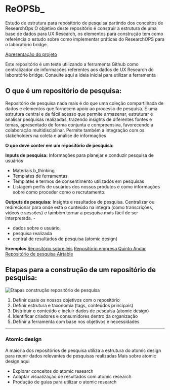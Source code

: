 # ReOPSb_
Estudo de estrutura para repositório de pesquisa partindo dos conceitos de ResearchOps
O objetivo deste repositório é construir a estrutura de uma base de dados para UX Research, os elementos para construção tem como referência o estudo sobre como implementar práticas do ResearchOPS para o laboratório bridge. 

[Apresentação do projeto](https://docs.google.com/presentation/d/10gCSyKyuyI7edW_lK7W_PFTPA9jDnYmLELnYqLbvqB0/edit#slide=id.g103d0cf6c02_0_15)

Este repositório é um teste utilizando a ferramenta Github como centralizador de informações referentes aos dados de UX Research do laboratório bridge. 
Consulte aqui a ideia inicial para utilizar a ferramenta

## O que é um repositório de pesquisa: 
Repositório de pesquisa nada mais é do que uma coleção compartilhada de dados e elementos que fornecem apoio ao processo de pesquisa.
É uma estrutura central e de fácil acesso que permite armazenar, estruturar e analisar pesquisas realizadas, trazendo insights de diferentes fontes e temas, apresentado de forma conjunta e compreensiva, favorecendo a colaboração multidisciplinar.
Permite também a integração com os stakeholders na coleta e análise de informações

**O que deve conter em um repositório de pesquisa:** 

**Inputs de pesquisa:** Informações para planejar e conduzir pesquisa de usuários
- Materiais b_thinking
- Templates de ferramentas
- Templates e termos de consentimento utilizados em pesquisas
- Listagem perfis de usuários dos nossos produtos e como informações sobre como proceder como o recrutamento.
  
**Outputs de pesquisa:** Insights e resultados de pesquisa. Centralizar ou redirecionar para onde está o conteúdo na integra (como transcrições, vídeos e sessões) e também tornar a pesquisa mais fácil de ser interpretada. - 
- dados sobre o usuário,
- pesquisa realizada 
- central de resultados de pesquisa (atomic design)

**Exemplos**
[Repositório sobre leis](https://www.airtable.com/universe/expkOThCXmeshG1RR/global-pii-laws-database-from-the-international-compilation-of-human-research-standards-2019-edition )
[Repositório empresa Quinto Andar](https://medium.com/quintoandar-design/nuggets-como-democratizar-pesquisas-de-design-9b1a717879f0 )
[Repositório de pesquisa Airtable](https://www.airtable.com/universe/exph2Hba4WdowOR1X/ux-research-insights-database?explore=true )

## Etapas para a construção de um repositório de pesquisa:
![Etapas construção repositório de pesquisa](https://github.com/alineguedes/ReOPSb_/assets/62383043/babdc2d8-1ef7-4f91-9559-2506767a3e37)
1. Definir quais os nossos objetivos com o repositório
2. Definir estrutura e taxonomia (tags, conteúdos principais)
3. Distribuir o conteúdo e incluir dados de pesquisa (atomic design)
4. Identificar criadores e consumidores dentro da organização
5. Definir a ferramenta com base nos objetivos e necessidades

---
### Atomic design
A maioria dos repositórios de pesquisa utiliza a estrutura do atomic design para reunir dados relevantes de pesquisas realizadas 
Mais sobre atomic design aqui
- Explorar conceitos do atomic research 
- Adaptar visualização de resultados com atomic research
- Produção de guias para utilizar o atomic research

